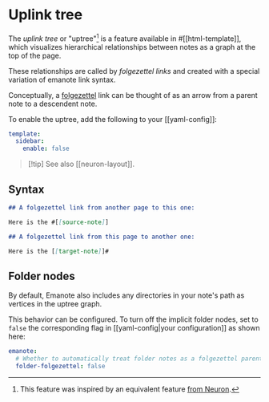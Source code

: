 # Uplink tree

The _uplink tree_ or "uptree"[^neuron] is a feature available in #[[html-template]], which visualizes hierarchical relationships between notes as a graph at the top of the page.

[^neuron]: This feature was inspired by an equivalent feature [from Neuron](https://neuron.zettel.page/uplink-tree).

These relationships are called by _folgezettel links_ and created with a special variation of emanote link syntax.

Conceptually, a [folgezettel](https://neuron.zettel.page/folgezettel-heterarchy) link can be thought of as an arrow from a parent note to a descendent note.

To enable the uptree, add the following to your [[yaml-config]]:

```yaml
template:
  sidebar:
    enable: false
```

>[!tip] See also 
> [[neuron-layout]].

## Syntax

```markdown
## A folgezettel link from another page to this one:

Here is the #[[source-note]]

## A folgezettel link from this page to another one:

Here is the [[target-note]]#
```

## Folder nodes

By default, Emanote also includes any directories in your note's path as vertices in the uptree graph.

This behavior can be configured. To turn off the implicit folder nodes, set to `false` the corresponding flag in [[yaml-config|your configuration]] as shown here:

```yaml
emanote:
  # Whether to automatically treat folder notes as a folgezettel parent of its contents
  folder-folgezettel: false
```


